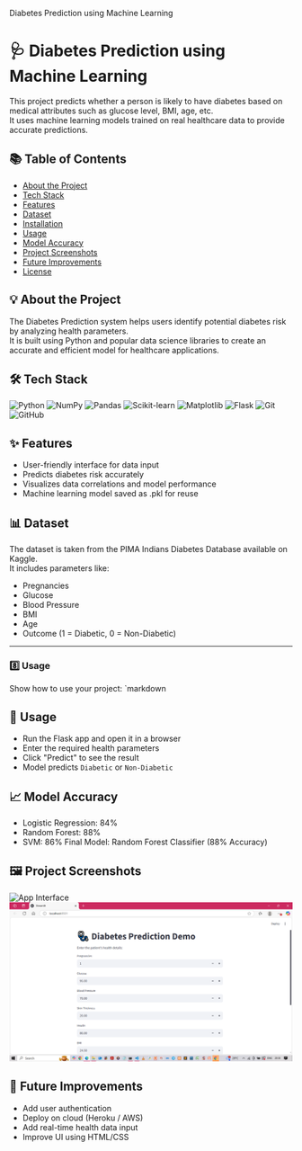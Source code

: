  Diabetes Prediction using Machine Learning

 # 🩺 Diabetes Prediction using Machine Learning

This project predicts whether a person is likely to have diabetes based on medical attributes such as glucose level, BMI, age, etc.  
It uses machine learning models trained on real healthcare data to provide accurate predictions.

## 📚 Table of Contents
- [About the Project](#-about-the-project)
- [Tech Stack](#-tech-stack)
- [Features](#-features)
- [Dataset](#-dataset)
- [Installation](#-installation)
- [Usage](#-usage)
- [Model Accuracy](#-model-accuracy)
- [Project Screenshots](#-project-screenshots)
- [Future Improvements](#-future-improvements)
- [License](#-license)

## 💡 About the Project
The Diabetes Prediction system helps users identify potential diabetes risk by analyzing health parameters.  
It is built using Python and popular data science libraries to create an accurate and efficient model for healthcare applications.

## 🛠️ Tech Stack

![Python](https://img.shields.io/badge/Python-3776AB?style=for-the-badge&logo=python&logoColor=white)
![NumPy](https://img.shields.io/badge/NumPy-013243?style=for-the-badge&logo=numpy&logoColor=white)
![Pandas](https://img.shields.io/badge/Pandas-150458?style=for-the-badge&logo=pandas&logoColor=white)
![Scikit-learn](https://img.shields.io/badge/Scikit--learn-F7931E?style=for-the-badge&logo=scikit-learn&logoColor=white)
![Matplotlib](https://img.shields.io/badge/Matplotlib-11557C?style=for-the-badge&logo=plotly&logoColor=white)
![Flask](https://img.shields.io/badge/Flask-000000?style=for-the-badge&logo=flask&logoColor=white)
![Git](https://img.shields.io/badge/Git-F05032?style=for-the-badge&logo=git&logoColor=white)
![GitHub](https://img.shields.io/badge/GitHub-181717?style=for-the-badge&logo=github&logoColor=white)

## ✨ Features
- User-friendly interface for data input  
- Predicts diabetes risk accurately  
- Visualizes data correlations and model performance  
- Machine learning model saved as .pkl for reuse

## 📊 Dataset
The dataset is taken from the PIMA Indians Diabetes Database available on Kaggle.  
It includes parameters like:
- Pregnancies
- Glucose
- Blood Pressure
- BMI
- Age
- Outcome (1 = Diabetic, 0 = Non-Diabetic)

---

### 8️⃣ Usage
Show how to use your project:
`markdown
## 🧠 Usage
- Run the Flask app and open it in a browser  
- Enter the required health parameters  
- Click "Predict" to see the result  
- Model predicts `Diabetic` or `Non-Diabetic`

## 📈 Model Accuracy
- Logistic Regression: 84%
- Random Forest: 88%
- SVM: 86%
Final Model: Random Forest Classifier (88% Accuracy)

## 🖼️ Project Screenshots
![App Interface](screenshots/app_home.png)
![Prediction Result](screenshots/result.png)

## 🚀 Future Improvements
- Add user authentication  
- Deploy on cloud (Heroku / AWS)  
- Add real-time health data input  
- Improve UI using HTML/CSS

